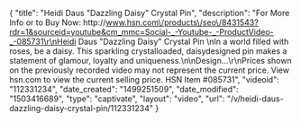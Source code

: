 {
    "title": "Heidi Daus \"Dazzling Daisy\" Crystal Pin",
    "description": "For More Info or to Buy Now: http:\/\/www.hsn.com\/products\/seo\/8431543?rdr=1&sourceid=youtube&cm_mmc=Social-_-Youtube-_-ProductVideo-_-085731\r\nHeidi Daus \"Dazzling Daisy\" Crystal Pin   \nIn a world filled with roses, be a daisy. This sparkling crystalloaded, daisydesigned pin makes a statement of glamour, loyalty and uniqueness.\n\nDesign...\r\nPrices shown on the previously recorded video may not represent the current price.  View hsn.com to view the current selling price. HSN Item #085731",
    "videoid": "112331234",
    "date_created": "1499251509",
    "date_modified": "1503416689",
    "type": "captivate",
    "layout": "video",
    "url": "\/v\/heidi-daus-dazzling-daisy-crystal-pin\/112331234"
}